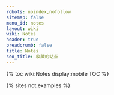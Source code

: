 ```yaml
---
robots: noindex,nofollow
sitemap: false
menu_id: notes
layout: wiki
wiki: Notes
header: true
breadcrumb: false
title: Notes
seo_title: 收藏的站点
---
```


{% toc wiki:Notes display:mobile TOC %}

{% sites not:examples %}